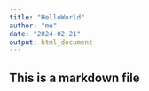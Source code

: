 ```yaml
---
title: "HelloWorld"
author: "me"
date: "2024-02-21"
output: html_document
---
```



## This is a markdown file
